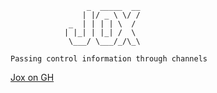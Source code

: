 ```
                 _  _____  __
                | |/ _ \ \/ /
             _  | | | | \  / 
            | |_| | |_| /  \ 
             \___/ \___/_/\_\
  
Passing control information through channels 
```

[Jox on GH](https://github.com/softwaremill/jox)
